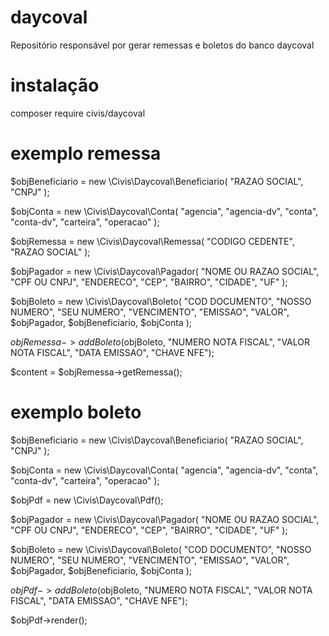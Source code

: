# daycoval
Repositório responsável por gerar remessas e boletos do banco daycoval

# instalação

composer require civis/daycoval

# exemplo remessa

$objBeneficiario = new \Civis\Daycoval\Beneficiario(
    "RAZAO SOCIAL",
    "CNPJ"
);

$objConta = new \Civis\Daycoval\Conta(
    "agencia",
    "agencia-dv",
    "conta",
    "conta-dv",
    "carteira",
    "operacao"
);

$objRemessa = new \Civis\Daycoval\Remessa(
    "CODIGO CEDENTE",
    "RAZAO SOCIAL"
);

$objPagador = new \Civis\Daycoval\Pagador(
    "NOME OU RAZAO SOCIAL",
    "CPF OU CNPJ",
    "ENDERECO",
    "CEP",
    "BAIRRO",
    "CIDADE",
    "UF"
);

$objBoleto = new \Civis\Daycoval\Boleto(
    "COD DOCUMENTO",
    "NOSSO NUMERO",
    "SEU NUMERO",
    "VENCIMENTO",
    "EMISSAO",
    "VALOR",
    $objPagador,
    $objBeneficiario,
    $objConta
);

$objRemessa->addBoleto($objBoleto, "NUMERO NOTA FISCAL", "VALOR NOTA FISCAL", "DATA EMISSAO", "CHAVE NFE");

$content = $objRemessa->getRemessa();

# exemplo boleto

$objBeneficiario = new \Civis\Daycoval\Beneficiario(
    "RAZAO SOCIAL",
    "CNPJ"
);

$objConta = new \Civis\Daycoval\Conta(
    "agencia",
    "agencia-dv",
    "conta",
    "conta-dv",
    "carteira",
    "operacao"
);

$objPdf = new \Civis\Daycoval\Pdf();

$objPagador = new \Civis\Daycoval\Pagador(
    "NOME OU RAZAO SOCIAL",
    "CPF OU CNPJ",
    "ENDERECO",
    "CEP",
    "BAIRRO",
    "CIDADE",
    "UF"
);

$objBoleto = new \Civis\Daycoval\Boleto(
    "COD DOCUMENTO",
    "NOSSO NUMERO",
    "SEU NUMERO",
    "VENCIMENTO",
    "EMISSAO",
    "VALOR",
    $objPagador,
    $objBeneficiario,
    $objConta
);

$objPdf->addBoleto($objBoleto, "NUMERO NOTA FISCAL", "VALOR NOTA FISCAL", "DATA EMISSAO", "CHAVE NFE");

$objPdf->render();
